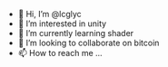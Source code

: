 - 👋 Hi, I’m @lcglyc
- 👀 I’m interested in unity
- 🌱 I’m currently learning shader
- 💞️ I’m looking to collaborate on bitcoin
- 📫 How to reach me ...

<!---
lcglyc/lcglyc is a ✨ special ✨ repository because its `README.md` (this file) appears on your GitHub profile.
You can click the Preview link to take a look at your changes.
--->

